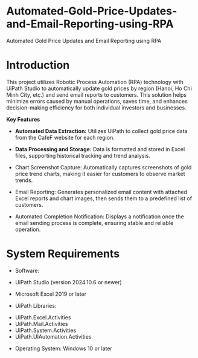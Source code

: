 # Automated-Gold-Price-Updates-and-Email-Reporting-using-RPA
Automated Gold Price Updates and Email Reporting using RPA
# Introduction
This project utilizes Robotic Process Automation (RPA) technology with UiPath Studio to automatically update gold prices by region (Hanoi, Ho Chi Minh City, etc.) and send email reports to customers. This solution helps minimize errors caused by manual operations, saves time, and enhances decision-making efficiency for both individual investors and businesses.

**Key Features**
- **Automated Data Extraction:** Utilizes UiPath to collect gold price data from the CafeF website for each region.

- **Data Processing and Storage:** Data is formatted and stored in Excel files, supporting historical tracking and trend analysis.

- Chart Screenshot Capture: Automatically captures screenshots of gold price trend charts, making it easier for customers to observe market trends.

- Email Reporting: Generates personalized email content with attached Excel reports and chart images, then sends them to a predefined list of customers.

- Automated Completion Notification: Displays a notification once the email sending process is complete, ensuring stable and reliable operation.

# System Requirements
- Software:

+ UiPath Studio (version 2024.10.6 or newer)

+ Microsoft Excel 2019 or later

- UiPath Libraries:
+ UiPath.Excel.Activities
+ UiPath.Mail.Activities
+ UiPath.System.Activities
+ UiPath.UIAutomation.Activities

- Operating System: Windows 10 or later
